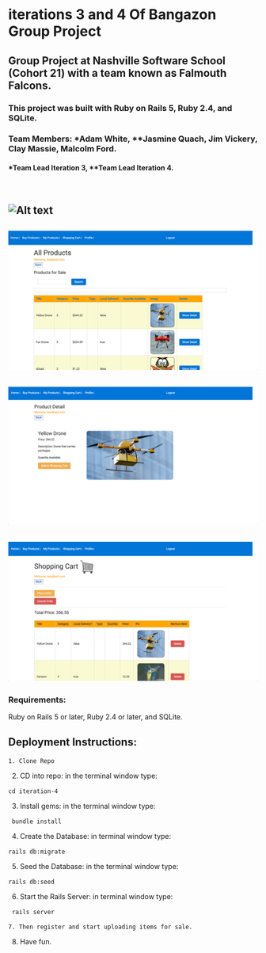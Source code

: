 # iterations 3 and 4 Of Bangazon Group Project 
## Group Project at Nashville Software School (Cohort 21) with a team known as Falmouth Falcons.
### This project was built with Ruby on Rails 5, Ruby 2.4, and SQLite.

### Team Members: *Adam White, **Jasmine Quach, Jim Vickery, Clay Massie, Malcolm Ford.
#### *Team Lead Iteration 3, **Team Lead Iteration 4.

<br>


![Alt text](bang1.png?raw=true "Title")
----------------------------------------
![Alt text](bang4.png?raw=true "Title")
----------------------------------------
![Alt text](bang2.png?raw=true "Title")
----------------------------------------
![Alt text](bang3.png?raw=true "Title")
----------------------------------------

### Requirements:
Ruby on Rails 5 or later, Ruby 2.4 or later, and SQLite.

## Deployment Instructions:

```
1. Clone Repo
```
2. CD into repo: in the terminal window type:
```
cd iteration-4
```
3. Install gems: in the terminal window type:
```
 bundle install
```
4. Create the Database: in terminal window type:
```
rails db:migrate
 ```
5. Seed the Database: in the terminal window type:
```
rails db:seed
```

6. Start the Rails Server: in terminal window type:
```
 rails server
 ```
 ```
7. Then register and start uploading items for sale.
```

8. Have fun.
